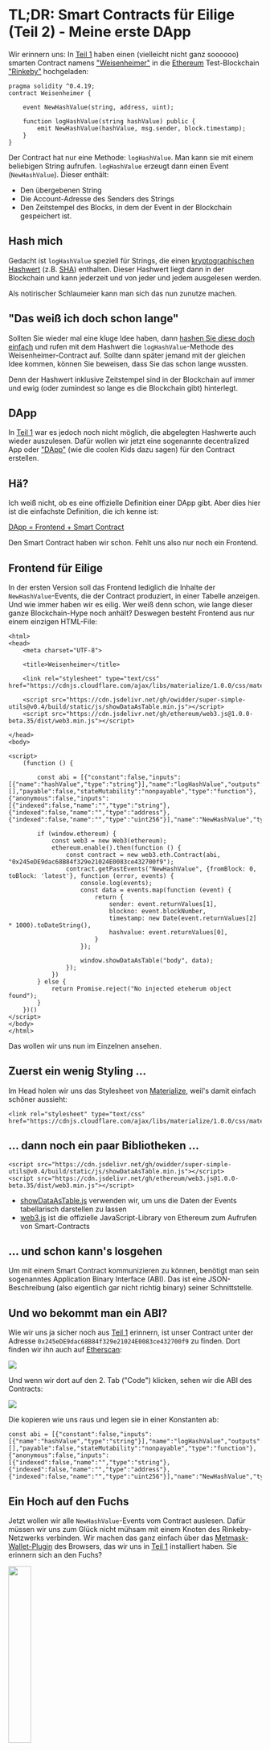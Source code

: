# TL;DR: Smart Contracts für Eilige (Teil 2) - Meine erste DApp

Wir erinnern uns: In  [Teil 1](https://www.iteratec.de/tech-blog/artikel/news/tldr-smart-contracts-fuer-eilige-teil-1-1/) haben einen (vielleicht nicht ganz soooooo) smarten Contract namens ["Weisenheimer"](https://github.com/owidder/iteraBlog/blob/master/weisenheimer/contract/Weisenheimer.sol) in die [Ethereum](https://www.ethereum.org/) Test-Blockchain ["Rinkeby"](https://www.rinkeby.io/#stats) hochgeladen:

    pragma solidity ^0.4.19;
    contract Weisenheimer {

	    event NewHashValue(string, address, uint);

	    function logHashValue(string hashValue) public {    
		    emit NewHashValue(hashValue, msg.sender, block.timestamp);
	    }
    }

Der Contract hat nur eine Methode: `logHashValue`. 
Man kann sie mit einem beliebigen String aufrufen. `logHashValue` erzeugt dann einen Event (`NewHashValue`). Dieser enthält:  
* Den übergebenen String
* Die Account-Adresse des Senders des Strings
* Den Zeitstempel des Blocks, in dem der Event in der Blockchain gespeichert ist.
## Hash mich
Gedacht ist `logHashValue` speziell für Strings, die einen [kryptographischen Hashwert](https://simple.wikipedia.org/wiki/Cryptographic_hash_function) (z.B. [SHA](https://en.wikipedia.org/wiki/SHA-2)) enthalten. Dieser Hashwert liegt dann in der Blockchain und kann jederzeit und von jeder und jedem ausgelesen werden. 

Als notirischer Schlaumeier kann man sich das nun zunutze machen.
## "Das weiß ich doch schon lange"
Sollten Sie wieder mal eine kluge Idee haben, dann [hashen Sie diese doch einfach](https://abunchofutils.com/u/computing/sha512-hash-calculator/) und rufen mit dem Hashwert die `logHashValue`-Methode des  Weisenheimer-Contract auf. 
Sollte dann später jemand mit der gleichen Idee kommen, können Sie beweisen, dass Sie das schon lange wussten. 

Denn der Hashwert inklusive Zeitstempel sind in der Blockchain auf immer und ewig (oder zumindest so lange es die Blockchain gibt) hinterlegt.
## DApp
In [Teil 1](https://www.iteratec.de/tech-blog/artikel/news/tldr-smart-contracts-fuer-eilige-teil-1-1/) war es jedoch noch nicht möglich, die abgelegten Hashwerte auch wieder auszulesen.
Dafür wollen wir jetzt eine sogenannte decentralized App oder ["DApp"](https://www.stateofthedapps.com/) (wie die coolen Kids dazu sagen) für den Contract erstellen.
## Hä?
Ich weiß nicht, ob es eine offizielle Definition einer DApp gibt. Aber dies hier ist die einfachste Definition, die ich kenne ist:

[DApp = Frontend + Smart Contract](https://ethereum.stackexchange.com/questions/383/what-is-a-dapp)

Den Smart Contract haben wir schon. Fehlt uns also nur noch ein Frontend.
## Frontend für Eilige
In der ersten Version soll das Frontend lediglich die Inhalte der `NewHashValue`-Events, die der Contract produziert, in einer Tabelle anzeigen. 
Und wie immer haben wir es eilig. Wer weiß denn schon, wie lange dieser ganze Blockchain-Hype noch anhält? 
Deswegen besteht Frontend aus nur einem einzigen HTML-File:
```
<html>  
<head>  
    <meta charset="UTF-8">  
  
    <title>Weisenheimer</title>  
  
    <link rel="stylesheet" type="text/css" href="https://cdnjs.cloudflare.com/ajax/libs/materialize/1.0.0/css/materialize.min.css">  
  
    <script src="https://cdn.jsdelivr.net/gh/owidder/super-simple-utils@v0.4/build/static/js/showDataAsTable.min.js"></script>  
    <script src="https://cdn.jsdelivr.net/gh/ethereum/web3.js@1.0.0-beta.35/dist/web3.min.js"></script>  
  
</head>  
<body>  
  
<script>  
    (function () {  
  
        const abi = [{"constant":false,"inputs":[{"name":"hashValue","type":"string"}],"name":"logHashValue","outputs":[],"payable":false,"stateMutability":"nonpayable","type":"function"},{"anonymous":false,"inputs":[{"indexed":false,"name":"","type":"string"},{"indexed":false,"name":"","type":"address"},{"indexed":false,"name":"","type":"uint256"}],"name":"NewHashValue","type":"event"}];  
  
        if (window.ethereum) {  
            const web3 = new Web3(ethereum);  
            ethereum.enable().then(function () {  
                const contract = new web3.eth.Contract(abi, "0x245eDE9dac68B84f329e21024E0083ce432700f9");  
                contract.getPastEvents("NewHashValue", {fromBlock: 0, toBlock: 'latest'}, function (error, events) {  
                    console.log(events);  
                    const data = events.map(function (event) {  
                        return {  
                            sender: event.returnValues[1],  
                            blockno: event.blockNumber,  
                            timestamp: new Date(event.returnValues[2] * 1000).toDateString(),  
                            hashvalue: event.returnValues[0],  
                        }  
                    });  
  
                    window.showDataAsTable("body", data);  
                });  
            })  
        } else {  
            return Promise.reject("No injected eteherum object found");  
        }  
    })()  
</script>  
</body>  
</html>
```
Das wollen wir uns nun im Einzelnen ansehen.
## Zuerst ein wenig Styling ...
Im Head holen wir uns das Stylesheet von [Materialize](https://materializecss.com/), weil's damit einfach schöner aussieht:
```
<link rel="stylesheet" type="text/css" href="https://cdnjs.cloudflare.com/ajax/libs/materialize/1.0.0/css/materialize.min.css">
```
## ... dann noch ein paar Bibliotheken ...
```
<script src="https://cdn.jsdelivr.net/gh/owidder/super-simple-utils@v0.4/build/static/js/showDataAsTable.min.js"></script>
<script src="https://cdn.jsdelivr.net/gh/ethereum/web3.js@1.0.0-beta.35/dist/web3.min.js"></script>  
```
* [showDataAsTable.js](https://github.com/owidder/super-simple-utils/blob/master/src/table/showDataAsTable.ts) verwenden wir, um uns die Daten der Events tabellarisch darstellen zu lassen 
* [web3.js](https://github.com/ethereum/web3.js/) ist die offizielle JavaScript-Library von Ethereum zum Aufrufen von Smart-Contracts
## ... und schon kann's losgehen
Um mit einem Smart Contract kommunizieren zu können, benötigt man sein sogenanntes Application Binary Interface (ABI). Das ist eine JSON-Beschreibung (also eigentlich gar nicht richtig binary) seiner Schnittstelle.
## Und wo bekommt man ein ABI?
Wie wir uns ja sicher noch aus [Teil 1](https://www.iteratec.de/tech-blog/artikel/news/tldr-smart-contracts-fuer-eilige-teil-1-1/) erinnern, ist unser Contract unter der Adresse `0x245eDE9dac68B84f329e21024E0083ce432700f9` zu finden.
Dort finden wir ihn auch auf [Etherscan](https://rinkeby.etherscan.io/address/0x245eDE9dac68B84f329e21024E0083ce432700f9):

<img src="https://cdn.jsdelivr.net/gh/owidder/blog@ib-20181103-02/iterablog/images/etherscan-contract-3.png"/>

Und wenn wir dort auf den 2. Tab ("Code") klicken, sehen wir die ABI des Contracts:

<img src="https://cdn.jsdelivr.net/gh/owidder/blog@ib-20181103-03/iterablog/images/contract-abi.png"/>

Die kopieren wie uns raus und legen sie in einer Konstanten ab:
```
const abi = [{"constant":false,"inputs":[{"name":"hashValue","type":"string"}],"name":"logHashValue","outputs":[],"payable":false,"stateMutability":"nonpayable","type":"function"},{"anonymous":false,"inputs":[{"indexed":false,"name":"","type":"string"},{"indexed":false,"name":"","type":"address"},{"indexed":false,"name":"","type":"uint256"}],"name":"NewHashValue","type":"event"}];
```
## Ein Hoch auf den Fuchs
Jetzt wollen wir alle `NewHashValue`-Events vom Contract auslesen. 
Dafür müssen wir uns zum Glück nicht mühsam mit einem Knoten des Rinkeby-Netzwerks verbinden. Wir machen das ganz einfach über das [Metmask-Wallet-Plugin](https://metamask.io/) des Browsers, das wir uns in [Teil 1](https://www.iteratec.de/tech-blog/artikel/news/tldr-smart-contracts-fuer-eilige-teil-1-1/) installiert haben. Sie erinnern sich an den Fuchs?

<img src="https://cdn.jsdelivr.net/gh/owidder/blog@ib-20181103-04/iterablog/images/metamask-fox.png" width="30%"/>

Wenn das Metamask-Plugin aktiv ist, bekommt jede Website ein Object mit Namen `ethereum` injected:
``` 
if (window.ethereum) {
...
} else {  
    window.alert("No injected ethereum object found");  
}
```
(Sollten Sie das Plugin schon länger installiert haben, müssen Sie es gegebenenfalls aktualisieren. Hier hat sich in letzter Zeit einiges geändert)
An  `ethereum` müssen wir zunächst die `enable()`-Methode aufrufen. 
```
ethereum.enable()
```
An dieser Stelle kann sich ein Metamask-Dialog öffnen, in dem der Benutzer um Erlaubnis gefragt wird (ist bei mir bis jetzt aber noch nie passiert). Deshalb ist `enable()` auch asynchron und gibt ein [JavaScript-Promise](https://developer.mozilla.org/en-US/docs/Web/JavaScript/Reference/Global_Objects/Promise) zurück. 
An dem Promise rufen wir wiederum die `then()`-Methode auf, der wir eine Callback-Function übergeben:
```
ethereum.enable().then(function () {
...
})
```
 Sobald das Promise [resolved](https://developer.mozilla.org/en-US/docs/Web/JavaScript/Reference/Global_Objects/Promise/resolve), wird also der folgende Code in der Function ausgeführt:
 ```
 const web3 = new Web3(ethereum);  
const contract = new web3.eth.Contract(abi, "0x245eDE9dac68B84f329e21024E0083ce432700f9");  
contract.getPastEvents("NewHashValue", {fromBlock: 0, toBlock: 'latest'}, function (error, events) {  
    console.log(events);  
    const data = events.map(function (event) {  
        return {  
            sender: event.returnValues[1],  
            blockno: event.blockNumber,  
            timestamp: new Date(event.returnValues[2] * 1000).toDateString(),  
            hashvalue: event.returnValues[0],  
        }  
    });  
  
    window.showDataAsTable("body", data);
   });
 ```
## Nix geht ohne Web3
Will man sich über JavaScript mit einem Ethereum-Contract unterhalten, geht eigenlicht nichts an [Web3](https://github.com/ethereum/web3.js/) vorbei. Es ist die offizielle JavaScript-API von der [Ethereum-Foundation](https://www.ethereum.org/foundation).
Darum nutzen auch wir sie und erzeugen uns nun ein `web3`-Object:
```
const web3 = new Web3(ethereum);
``` 
Über `web3` bekommen wir wiederum ein Proxy-Object für unseren Contract. Dafür müssen wir ABI und Adresse des Contracts übergeben:
```
const contract = new web3.eth.Contract(abi, "0x245eDE9dac68B84f329e21024E0083ce432700f9");
```
Mit diesem Proxy-Object können wir nun endlich unseren Contract aufrufen, um alle Events vom Typ `NewHashValue` zu bekommen. Dieser Aufruf ist asynchron. Anders als bei `ethereum.enable()` bekommen wir aber kein Promise zurück. Statt dessen müssen wir ein  Callback-Function gleich mit übergeben: 
```
contract.getPastEvents("NewHashValue", {fromBlock: 0, toBlock: 'latest'}, function (error, events) {
...
})
```
Sobald die Events da sind, wird diese Function aufgerufen.
## Ein Event von innen
In der Callback-Function geben wir als erstes die Events auf der Console aus:
```
console.log(events);
``` 
Dann wollen wir uns mal einen davon ansehen (in der Developer-Console):

<img src="https://cdn.jsdelivr.net/gh/owidder/blog@ib-20181103-06/iterablog/images/event.png"/>

 * Die Nummer des Blocks liegt im Attribute `blockNumber`
 * Der Hashwert selbst liegt in `returnValues[0]`
 * Die Account-Adresse des Senders des Hashwertes liegt in `returnValues[1]`
 * Der Zeitstempel (Sekunden seit 01.01.1970) des Blocks liegt in `returnValues[2]`
Damit müssen wir uns nur noch die Events in Objekte mit den Attributen `blockNumber`, `hashValue`, `senderAddress` und `timestamp` umwandeln und diese per  [`showDataAsTable()`](https://github.com/owidder/super-simple-utils/blob/master/src/table/showDataAsTable.ts) anzeigen lassen:
```
const data = events.map(function (event) {  
    return {  
        blockNumber: event.blockNumber,  
        senderAddress: event.returnValues[1],  
        timestamp: new Date(event.returnValues[2] * 1000).toDateString(),  
        hashValue: event.returnValues[0],  
    }  
});  
  
window.showDataAsTable("body", data);
```
## Das war's
Sieht dann so aus:

<img src="https://cdn.jsdelivr.net/gh/owidder/blog@ib-20181103-08/iterablog/images/weisenheimer-02.png"/>

Naja. Schön geht anders. Tut aber.

Ansehen können Sie sich das ganze hier: [https://owidder.github.io/iteraBlog/html/weisenheimer.html](https://owidder.github.io/iteraBlog/html/weisenheimer.html)

Funktioniert aber nur, wenn Sie das [Metamask-Plugin](https://metamask.io/) installiert haben. Denn die Kommunikation mit dem Contract läuft über Metamask.

Da sich der Contract im [Rinkeby Testnetzwerk]((https://www.rinkeby.io/#stats)) befindet, müssen Sie jetzt noch sicherstellen, dass Rinkeby in dem Plugin auch ausgewählt ist:

<img src="https://cdn.jsdelivr.net/gh/owidder/blog@ib-20181103-05/iterablog/images/metameask-rinkeby.png" width="50%"/>

## Die eigene DApp
Wollen Sie Ihre Bekannten mit einer eigene DApp beeindrucken? 

Nicht leichter als das. Contract und Frontend haben wir ja jetzt. Bleibt nur noch die Frage, wie wir das Frontend im Internet veröffentlichen. Und wie immer haben wir es eilig.
## Github Pages
Am Schnellsten und auch noch kostenlos geht das mit [Github Pages](https://pages.github.com/)
Da brauchen wir nur wenige Schritte
## 1. Anmelden
Melden Sie sich bei [Github](https://github.com/) an, falls Sie dort noch kein Konto haben:

<img src="https://cdn.jsdelivr.net/gh/owidder/blog@ib-20181104-01/iterablog/images/sign-up-github.png"/>

## 2. Repository erstellen
Wenn Sie angemeldet sind, können Sie über den "New Repository"-Button

<img src="https://cdn.jsdelivr.net/gh/owidder/blog@ib-20181104-02/iterablog/images/new-repo.png"/>

ein [neues Repository erstellen](https://github.com/new) (z.B. mit dem Namen "weisenheimer"):

<img src="https://cdn.jsdelivr.net/gh/owidder/blog@ib-20181104-01/iterablog/images/create-repo.png"/>

Achtung: Wichtig ist, dass der Haken bei "Initialize this repository with a README" gesetzt ist.

## 3. Branch erstellen
Sobald das Repository erstellt ist, können Sie über das Dropdown-Menü "Branch: Mater"

<img src="https://cdn.jsdelivr.net/gh/owidder/blog@ib-20181104-03/iterablog/images/branch-dropdown.png"/>
 
 einen neuen Branch mit Namen "gh-pages" erstellen:

<img src="https://cdn.jsdelivr.net/gh/owidder/blog@ib-20181104-03/iterablog/images/create-branch.png"/>

Achtung: Der Name ist wichtig und muss genau so lauten.

## 4. Default-Branch setzen
Über den Tab-Reiter "Settings" und die Auswahl "Branches" auf der linken Seite 

<img src="https://cdn.jsdelivr.net/gh/owidder/blog@ib-20181104-04/iterablog/images/set-default-branch.png"/>

können Sie den Default-Branch auf den neuen Branch "gh-pages" setzen:

<img src="https://cdn.jsdelivr.net/gh/owidder/blog@ib-20181104-05/iterablog/images/set-default-branch-2.png"/>

Selbstverständlich [wissen wir, was wir tun](https://de.wikipedia.org/wiki/%E2%80%A6_denn_sie_wissen_nicht,_was_sie_tun):

<img src="https://cdn.jsdelivr.net/gh/owidder/blog@ib-20181104-06/iterablog/images/i-understand.png"/>


## 5. HTML-File erstellen
So nun, müssen wir nur noch das HTML-File von oben erstellen. 
Dazu gehen wieder zurück zu dem Tab-Reiter "Code" und klicken auf den "Create new file"-Button:

<img src="https://cdn.jsdelivr.net/gh/owidder/blog@ib-20181104-08/iterablog/images/create-new-file-button.png"/>

In die große Textarea kopieren Sie den HTML-Code von oben (Sie können ihn sich von [hier](https://raw.githubusercontent.com/owidder/iteraBlog/gh-pages/html/weisenheimer.html) kopieren.)
Als Name geben Sie "index.html" ein

<img src="https://cdn.jsdelivr.net/gh/owidder/blog@ib-20181104-08/iterablog/images/create-file.png"/>

Ganz unten klicken Sie "Commit new file"-Button

<img src="https://cdn.jsdelivr.net/gh/owidder/blog@ib-20181104-08/iterablog/images/commit-new-file.png"/>

Achtung: Die Checkbox "Commit directly to the gh-pages branch" muss ausgewählt sein.

## 6. Fertig
Das war's eigentlich schon. Jetzt müssen Sie nur noch einmal im 

<img src="https://cdn.jsdelivr.net/gh/owidder/blog@ib-20181104-08/iterablog/images/gh-pages.png"/>

<!--stackedit_data:
eyJoaXN0b3J5IjpbMTQ2NTY1OTU3LC0xMjM0MzkwNDA2LC0xMD
E5NTc4MDMwLDgzMTkyNTczMSw3MTgxODUwNjgsLTY5MDA5NjE4
NiwtMTM5MzQ0OTE3OSwtMTIzNDMzMzY5MSwtMjA4MTk2OTU3MC
wtMzQwMjAwODAsLTcwNDQ1MzE3OSwxNDY2NTg2NDU4LC0xMzI0
MDYyMDE1LC0xNDEwMzU1MDM4LDEyNTcyMjgxOTYsLTExNDg5OD
g2N119
-->